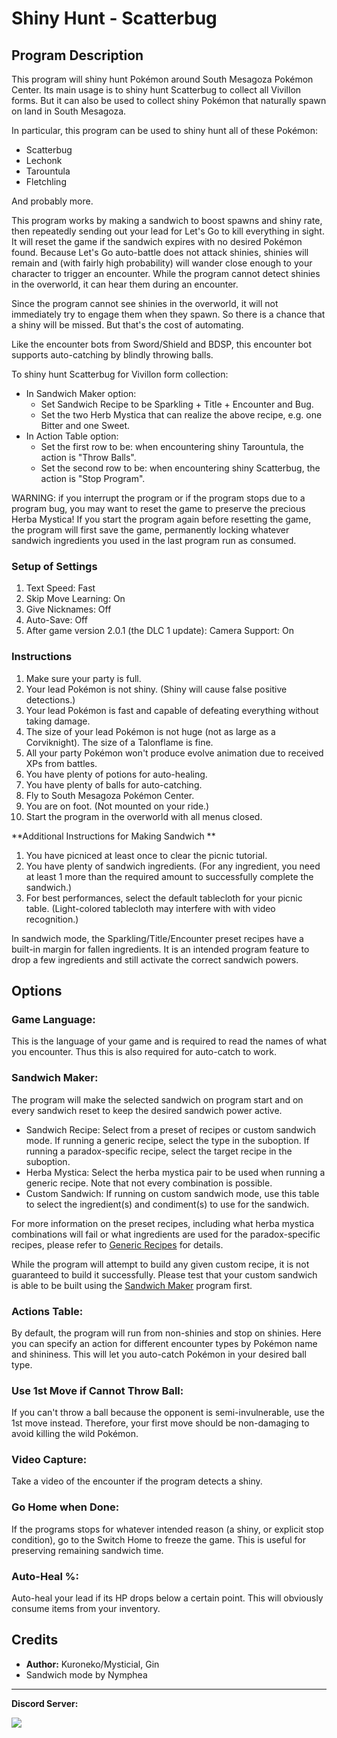 # Shiny Hunt - Scatterbug

<!-- <img src="images/ShinyHunt-AreaZeroPlatform-0.png"> -->


## Program Description

This program will shiny hunt Pokémon around South Mesagoza Pokémon Center. Its main usage is to shiny hunt Scatterbug to collect all Vivillon forms. But it can also be used to collect shiny Pokémon that naturally spawn on land in South Mesagoza.

In particular, this program can be used to shiny hunt all of these Pokémon:

- Scatterbug
- Lechonk
- Tarountula
- Fletchling

And probably more.

This program works by making a sandwich to boost spawns and shiny rate, then repeatedly sending out your lead for Let's Go to kill everything in sight. It will reset the game if the sandwich expires with no desired Pokémon found. Because Let's Go auto-battle does not attack shinies, shinies will remain and (with fairly high probability) will wander close enough to your character to trigger an encounter. While the program cannot detect shinies in the overworld, it can hear them during an encounter.

Since the program cannot see shinies in the overworld, it will not immediately try to engage them when they spawn. So there is a chance that a shiny will be missed. But that's the cost of automating.

Like the encounter bots from Sword/Shield and BDSP, this encounter bot supports auto-catching by blindly throwing balls.

To shiny hunt Scatterbug for Vivillon form collection:
- In Sandwich Maker option:
  - Set Sandwich Recipe to be Sparkling + Title + Encounter and Bug.
  - Set the two Herb Mystica that can realize the above recipe, e.g. one Bitter and one Sweet.
- In Action Table option:
  - Set the first row to be: when encountering shiny Tarountula, the action is "Throw Balls".
  - Set the second row to be: when encountering shiny Scatterbug, the action is "Stop Program".

WARNING: if you interrupt the program or if the program stops due to a program bug, you may want to reset the game to preserve the precious Herba Mystica! If you start the program again before resetting the game, the program will first save the game, permanently locking whatever sandwich ingredients you used in the last program run as consumed.

### Setup of Settings

1. Text Speed: Fast
2. Skip Move Learning: On
3. Give Nicknames: Off
4. Auto-Save: Off
5. After game version 2.0.1 (the DLC 1 update): Camera Support: On


### Instructions

1. Make sure your party is full.
2. Your lead Pokémon is not shiny. (Shiny will cause false positive detections.)
3. Your lead Pokémon is fast and capable of defeating everything without taking damage.
4. The size of your lead Pokémon is not huge (not as large as a Corviknight). The size of a Talonflame is fine.
5. All your party Pokémon won't produce evolve animation due to received XPs from battles.
6. You have plenty of potions for auto-healing.
7. You have plenty of balls for auto-catching.
8. Fly to South Mesagoza Pokémon Center.
9. You are on foot. (Not mounted on your ride.)
10. Start the program in the overworld with all menus closed.

**Additional Instructions for Making Sandwich **
1. You have picniced at least once to clear the picnic tutorial.
2. You have plenty of sandwich ingredients. (For any ingredient, you need at least 1 more than the required amount to successfully complete the sandwich.)
3. For best performances, select the default tablecloth for your picnic table. (Light-colored tablecloth may interfere with with video recognition.)

In sandwich mode, the Sparkling/Title/Encounter preset recipes have a built-in margin for fallen ingredients. It is an intended program feature to drop a few ingredients and still activate the correct sandwich powers.

## Options

<!-- <img src="images/ShinyHunt-AreaZeroPlatform-3.png"> -->

### Game Language:

This is the language of your game and is required to read the names of what you encounter. Thus this is also required for auto-catch to work.

### Sandwich Maker:

The program will make the selected sandwich on program start and on every sandwich reset to keep the desired sandwich power active.

- Sandwich Recipe: Select from a preset of recipes or custom sandwich mode. If running a generic recipe, select the type in the suboption. If running a paradox-specific recipe, select the target recipe in the suboption.
- Herba Mystica: Select the herba mystica pair to be used when running a generic recipe. Note that not every combination is possible.
- Custom Sandwich: If running on custom sandwich mode, use this table to select the ingredient(s) and condiment(s) to use for the sandwich.

For more information on the preset recipes, including what herba mystica combinations will fail or what ingredients are used for the paradox-specific recipes, please refer to [Generic Recipes](SandwichMaker.md) for details.

While the program will attempt to build any given custom recipe, it is not guaranteed to build it successfully. Please test that your custom sandwich is able to be built using the [Sandwich Maker](SandwichMaker.md) program first.

### Actions Table:

By default, the program will run from non-shinies and stop on shinies. Here you can specify an action for different encounter types by Pokémon name and shininess. This will let you auto-catch Pokémon in your desired ball type.

### Use 1st Move if Cannot Throw Ball:

If you can't throw a ball because the opponent is semi-invulnerable, use the 1st move instead. Therefore, your first move should be non-damaging to avoid killing the wild Pokémon.

### Video Capture:

Take a video of the encounter if the program detects a shiny.

### Go Home when Done:

If the programs stops for whatever intended reason (a shiny, or explicit stop condition), go to the Switch Home to freeze the game. This is useful for preserving remaining sandwich time.

### Auto-Heal %:

Auto-heal your lead if its HP drops below a certain point. This will obviously consume items from your inventory.


## Credits

- **Author:** Kuroneko/Mysticial, Gin
- Sandwich mode by Nymphea


<hr>

**Discord Server:** 

[<img src="https://canary.discordapp.com/api/guilds/695809740428673034/widget.png?style=banner2">](https://discord.gg/cQ4gWxN)

